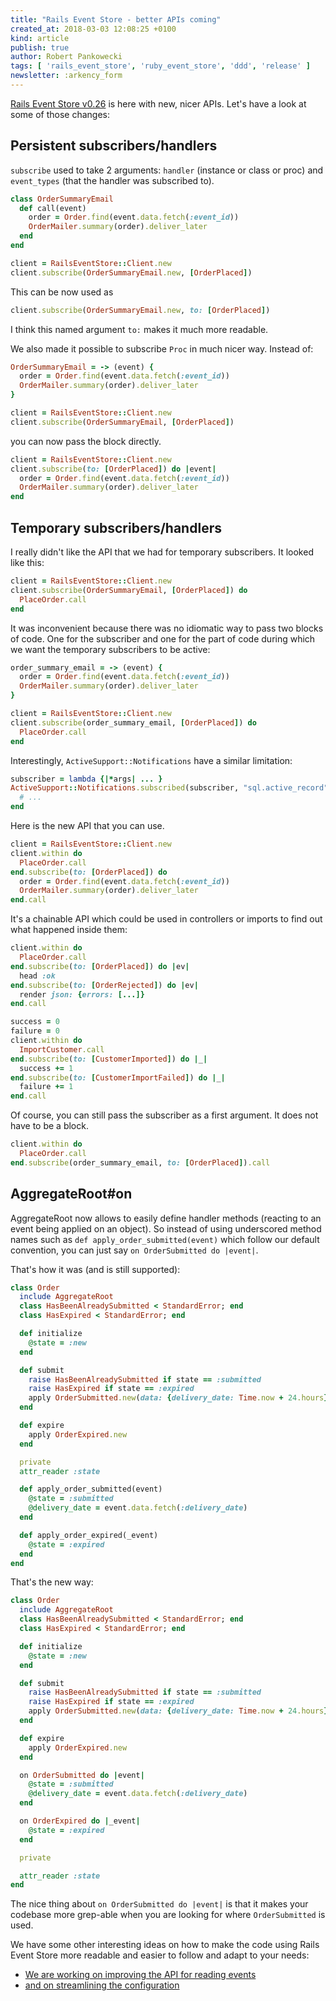 ```yaml
---
title: "Rails Event Store - better APIs coming"
created_at: 2018-03-03 12:08:25 +0100
kind: article
publish: true
author: Robert Pankowecki
tags: [ 'rails_event_store', 'ruby_event_store', 'ddd', 'release' ]
newsletter: :arkency_form
---
```


[Rails Event Store v0.26](https://github.com/RailsEventStore/rails_event_store/releases/tag/v0.26) is here with new, nicer APIs. Let's have a look at some of those changes:

<!-- more -->

## Persistent subscribers/handlers

`subscribe` used to take 2 arguments: `handler` (instance or class or proc) and `event_types` (that the handler was subscribed to).

```ruby
class OrderSummaryEmail
  def call(event)
    order = Order.find(event.data.fetch(:event_id))
    OrderMailer.summary(order).deliver_later
  end
end

client = RailsEventStore::Client.new
client.subscribe(OrderSummaryEmail.new, [OrderPlaced])
```

This can be now used as

```ruby
client.subscribe(OrderSummaryEmail.new, to: [OrderPlaced])
```

I think this named argument `to:` makes it much more readable.

We also made it possible to subscribe `Proc` in much nicer way. Instead of:

```ruby
OrderSummaryEmail = -> (event) {
  order = Order.find(event.data.fetch(:event_id))
  OrderMailer.summary(order).deliver_later
}

client = RailsEventStore::Client.new
client.subscribe(OrderSummaryEmail, [OrderPlaced])
```

you can now pass the block directly.

```ruby
client = RailsEventStore::Client.new
client.subscribe(to: [OrderPlaced]) do |event|
  order = Order.find(event.data.fetch(:event_id))
  OrderMailer.summary(order).deliver_later
end
```

## Temporary subscribers/handlers

I really didn't like the API that we had for temporary subscribers. It looked like this:

```ruby
client = RailsEventStore::Client.new
client.subscribe(OrderSummaryEmail, [OrderPlaced]) do
  PlaceOrder.call
end
```

It was inconvenient because there was no idiomatic way to pass two blocks of code. One for the subscriber and one for the part of code during which we want the temporary subscribers to be active:

```ruby
order_summary_email = -> (event) {
  order = Order.find(event.data.fetch(:event_id))
  OrderMailer.summary(order).deliver_later
}

client = RailsEventStore::Client.new
client.subscribe(order_summary_email, [OrderPlaced]) do
  PlaceOrder.call
end
```

Interestingly, `ActiveSupport::Notifications` have a similar limitation:

```ruby
subscriber = lambda {|*args| ... }
ActiveSupport::Notifications.subscribed(subscriber, "sql.active_record") do
  # ...
end
```

Here is the new API that you can use.

```ruby
client = RailsEventStore::Client.new
client.within do
  PlaceOrder.call
end.subscribe(to: [OrderPlaced]) do
  order = Order.find(event.data.fetch(:event_id))
  OrderMailer.summary(order).deliver_later
end.call
```

It's a chainable API which could be used in controllers or imports to find out what happened inside them:

```ruby
client.within do
  PlaceOrder.call
end.subscribe(to: [OrderPlaced]) do |ev|
  head :ok
end.subscribe(to: [OrderRejected]) do |ev|
  render json: {errors: [...]}
end.call
```

```ruby
success = 0
failure = 0
client.within do
  ImportCustomer.call
end.subscribe(to: [CustomerImported]) do |_|
  success += 1
end.subscribe(to: [CustomerImportFailed]) do |_|
  failure += 1
end.call
```

Of course, you can still pass the subscriber as a first argument. It does not have to be a block.

```ruby
client.within do
  PlaceOrder.call
end.subscribe(order_summary_email, to: [OrderPlaced]).call
```

## AggregateRoot#on

AggregateRoot now allows to easily define handler methods (reacting to an event being applied on an object). So instead of using underscored method names such as `def apply_order_submitted(event)` which follow our default convention, you can just say `on OrderSubmitted do |event|`.

That's how it was (and is still supported):

```ruby
class Order
  include AggregateRoot
  class HasBeenAlreadySubmitted < StandardError; end
  class HasExpired < StandardError; end

  def initialize
    @state = :new
  end

  def submit
    raise HasBeenAlreadySubmitted if state == :submitted
    raise HasExpired if state == :expired
    apply OrderSubmitted.new(data: {delivery_date: Time.now + 24.hours})
  end

  def expire
    apply OrderExpired.new
  end

  private
  attr_reader :state

  def apply_order_submitted(event)
    @state = :submitted
    @delivery_date = event.data.fetch(:delivery_date)
  end

  def apply_order_expired(_event)
    @state = :expired
  end
end
```

That's the new way:

```ruby
class Order
  include AggregateRoot
  class HasBeenAlreadySubmitted < StandardError; end
  class HasExpired < StandardError; end

  def initialize
    @state = :new
  end

  def submit
    raise HasBeenAlreadySubmitted if state == :submitted
    raise HasExpired if state == :expired
    apply OrderSubmitted.new(data: {delivery_date: Time.now + 24.hours})
  end

  def expire
    apply OrderExpired.new
  end

  on OrderSubmitted do |event|
    @state = :submitted
    @delivery_date = event.data.fetch(:delivery_date)
  end

  on OrderExpired do |_event|
    @state = :expired
  end

  private

  attr_reader :state
end
```

The nice thing about `on OrderSubmitted do |event|` is that it makes your codebase more grep-able when you are looking for where `OrderSubmitted` is used.

We have some other interesting ideas on how to make the code using Rails Event Store more readable and easier to follow and adapt to your needs:

* [We are working on improving the API for reading events](https://github.com/RailsEventStore/rails_event_store/issues/184)
* [and on streamlining the configuration](https://github.com/RailsEventStore/rails_event_store/issues/153)

